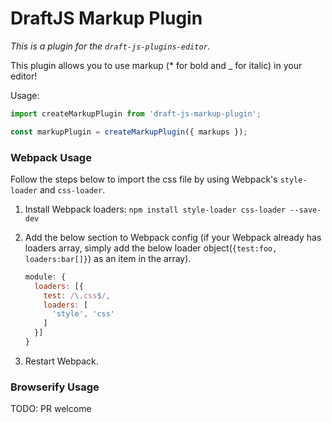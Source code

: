 # DraftJS Markup Plugin

*This is a plugin for the `draft-js-plugins-editor`.*

This plugin allows you to use markup (* for bold and _ for italic) in your editor!

Usage:

```js
import createMarkupPlugin from 'draft-js-markup-plugin';

const markupPlugin = createMarkupPlugin({ markups });
```

### Webpack Usage
Follow the steps below to import the css file by using Webpack's `style-loader` and `css-loader`.

1. Install Webpack loaders: `npm install style-loader css-loader --save-dev`
2. Add the below section to Webpack config (if your Webpack already has loaders array, simply add the below loader object(`{test:foo, loaders:bar[]}`) as an item in the array).

    ```js
    module: {
      loaders: [{
        test: /\.css$/,
        loaders: [
          'style', 'css'
        ]
      }]
    }
    ```

3. Restart Webpack.

### Browserify Usage

TODO: PR welcome

